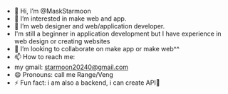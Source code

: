 - 👋 Hi, I’m @MaskStarmoon
- 👀 I’m interested in make web and app.
- 🌱 I’m web designer and web/application developer.
- I'm still a beginner in application development but I have experience in web design or creating websites
- 💞️ I’m looking to collaborate on make app or make web^^
- 📫 How to reach me:
- my gmail: starmoon20240@gmail.com
- 😄 Pronouns: call me Range/Veng
- ⚡ Fun fact: i am also a backend, i can create API🗿

<!---
MaskStarmoon/MaskStarmoon is a ✨ special ✨ repository because its `README.md` (this file) appears on your GitHub profile.
You can click the Preview link to take a look at your changes.
--->
